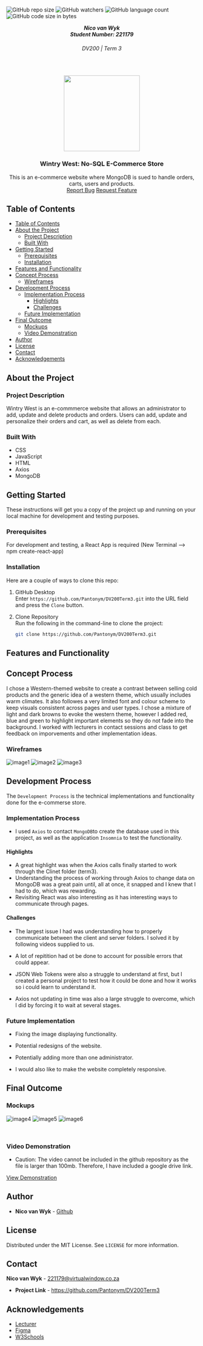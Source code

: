 <!-- Project Info -->
<br>

![GitHub repo size](https://img.shields.io/github/repo-size/Pantonym/DV200Term3?color=lightblue)
![GitHub watchers](https://img.shields.io/github/watchers/Pantonym/DV200Term3?color=lightblue)
![GitHub language count](https://img.shields.io/github/languages/count/Pantonym/DV200Term3?color=lightblue)
![GitHub code size in bytes](https://img.shields.io/github/languages/code-size/Pantonym/DV200Term3?color=lightblue)

<!-- Name, Number, Subject and Term -->
<h5 align="center" style="padding:0;margin:0;">Nico van Wyk</h5>
<h5 align="center" style="padding:0;margin:0;">Student Number: 221179</h5>
<h6 align="center">DV200 | Term 3</h6>

</br>

<!-- Logo and link to repository -->
<p align="center">
  <a href="https://github.com/Pantonym/DV200Term3">
    <img src="term3\src\Assets\images\Logo.svg" width="200px">
  </a>
</p>

<!-- Short Description -->
<h3 align="center">Wintry West: No-SQL E-Commerce Store</h3>
<p align="center"> This is an e-commerce website where MongoDB is sued to handle orders, carts, users and products.
    <br>
    <!-- Bug and New Feature Links -->
    <a href="https://github.com/Pantonym/DV200Term3/issues">Report Bug</a>
    <a href="https://github.com/Pantonym/DV200Term3/issues">Request Feature</a>
    <br>
</p>

<!-- TABLE OF CONTENTS -->
## Table of Contents

- [Table of Contents](#table-of-contents)
- [About the Project](#about-the-project)
  - [Project Description](#project-description)
  - [Built With](#built-with)
- [Getting Started](#getting-started)
  - [Prerequisites](#prerequisites)
  - [Installation](#installation)
- [Features and Functionality](#features-and-functionality)
- [Concept Process](#concept-process)
  - [Wireframes](#wireframes)
- [Development Process](#development-process)
  - [Implementation Process](#implementation-process)
    - [Highlights](#highlights)
    - [Challenges](#challenges)
  - [Future Implementation](#future-implementation)
- [Final Outcome](#final-outcome)
  - [Mockups](#mockups)
  - [Video Demonstration](#video-demonstration)
- [Author](#author)
- [License](#license)
- [Contact](#contact)
- [Acknowledgements](#acknowledgements)

<!-- About the Project -->
## About the Project

<!--PROJECT DESCRIPTION-->
### Project Description
Wintry West is an e-commmerce website that allows an administrator to add, update and delete products and orders. Users can add, update and personalize their orders and cart, as well as delete from each. 

### Built With
* CSS
* JavaScript
* HTML
* Axios
* MongoDB

<!-- GETTING STARTED -->
## Getting Started
These instructions will get you a copy of the project up and running on your local machine for development and testing purposes.

### Prerequisites
For development and testing, a React App is required (New Terminal --> npm create-react-app)

### Installation

Here are a couple of ways to clone this repo:

1.  GitHub Desktop </br>
    Enter `https://github.com/Pantonym/DV200Term3.git` into the URL field and press the `Clone` button.

2.  Clone Repository </br>
    Run the following in the command-line to clone the project:

    ```sh
    git clone https://github.com/Pantonym/DV200Term3.git
    ```

## Features and Functionality
<!-- CONCEPT PROCESS -->
## Concept Process
I chose a Western-themed website to create a contrast between selling cold products and the generic idea of a western theme, which usually includes warm climates. It also followes a very limited font and colour scheme to keep visuals consistent across pages and user types. I chose a mixture of light and dark browns to evoke the western theme, however I added red, blue and green to highlight important elements so they do not fade into the background. I worked with lecturers in contact sessions and class to get feedback on imporvements and other implementation ideas.

<!-- Wireframes -->
### Wireframes

![image1](Mockups/1.png)
![image2](Mockups/2.png)
![image3](Mockups/3.png)

<!-- Development Process -->
## Development Process

The `Development Process` is the technical implementations and functionality done for the e-commerse store.

<!-- Implementation -->
### Implementation Process

* I used `Axios` to contact `MongoDB`to create the database used in this project, as well as the application `Insomnia` to test the functionality.

<!-- Highlights -->
#### Highlights

* A great highlight was when the Axios calls finally started to work through the Clinet folder (term3). 
* Understanding the process of working through Axios to change data on MongoDB was a great pain until, all at once, it snapped and I knew that I had to do, which was rewarding.
* Revisiting React was also interesting as it has interesting ways to communicate through pages.

<!-- Challenges -->
<!-- Explain the challenges faced with the project and why you think you faced it or how you think you'll solve it (if not solved), or how you solved it -->
#### Challenges

* The largest issue I had was understanding how to properly communicate between the client and server folders. I solved it by following videos supplied to us.

* A lot of repitition had ot be done to account for possible errors that could appear. 

* JSON Web Tokens were also a struggle to understand at first, but I created a personal project to test how it could be done and how it works so i could learn to understand it.

* Axios not updating in time was also a large struggle to overcome, which I did by forcing it to wait at several stages.

<!-- Future Implementation -->
### Future Implementation

* Fixing the image displaying functionality.

* Potential redesigns of the website.

* Potentially adding more than one administrator.

* I would also like to make the website completely responsive.

<!-- Final Outcome -->
## Final Outcome
<!-- MOCKUPS -->
### Mockups

![image4](Mockups/1.png)
![image5](Mockups/2.png)
![image6](Mockups/3.png)

<br>

<!-- VIDEO DEMONSTRATION -->
### Video Demonstration

  * Caution: The video cannot be included in the github repository as the file is larger than 100mb. Therefore, I have included a google drive link.
<!-- <video src="Mockups And Database/VanWykNico_221179_DV200_Presentation_Video.mp4" controls="controls" style="max-width: 730px;"> -->

[View Demonstration](https://drive.google.com/file/d/1kkyvBQf7xcH3WVw14Orgwra-TnQJpCte/view?usp=sharing)

<!-- AUTHORS -->
## Author
* **Nico van Wyk** - [Github](https://github.com/Pantonym)

<!-- LICENSE -->
## License

Distributed under the MIT License. See `LICENSE` for more information.

<!-- Contact -->
## Contact
**Nico van Wyk** - [221179@virtualwindow.co.za](mailto:221179@virtualwindow.co.za)

* **Project Link** - https://github.com/Pantonym/DV200Term3

<!-- ACKNOWLEDGEMENTS -->
<!-- all resources that you used and Acknowledgements here -->
## Acknowledgements

* [Lecturer](https://github.com/TsungaiKats)
* [Figma](https://www.figma.com/)
* [W3Schools](https://www.w3schools.com)
